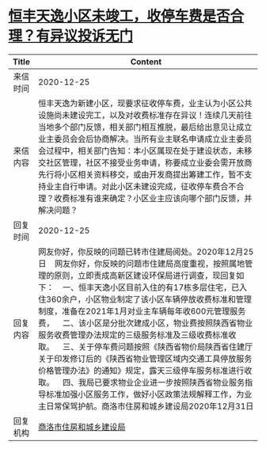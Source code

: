 # <a href="http://www.shangluo.gov.cn/zmhd/ldxxxx.jsp?urltype=leadermail.LeaderMailContentUrl&wbtreeid=1112&leadermailid=6736">恒丰天逸小区未竣工，收停车费是否合理？有异议投诉无门</a>
| Title |                                                                                                                                                                                                     Content                                                                                                                                                                                                     |
|:-----:|-----------------------------------------------------------------------------------------------------------------------------------------------------------------------------------------------------------------------------------------------------------------------------------------------------------------------------------------------------------------------------------------------------------------|
| 来信时间  | 2020-12-25                                                                                                                                                                                                                                                                                                                                                                                                      |
| 来信内容  | 恒丰天逸为新建小区，现要求征收停车费，业主认为小区公共设施尚未建设完工，以及对收费标准存在异议！连续几天前往当地多个部门反馈，相关部门相互推脱，最后给出意见让成立业主委员会会后协商解决。当所有业主联名申请成立业主委员会过程中，相关部门告知：本小区属现在处于建设状态，未移交社区管理，社区不接受业务申请，称要成立业委会需开放商先行将小区相关资料移交，或由开发商提出筹建工作，暂不支持业主自行申请。对此小区未建设完成，征收停车费合不合理？收费标准有谁来确定？小区业主应该向哪个部门反馈，并解决问题？                                                                                                                                                         |
| 回复时间  | 2020-12-25                                                                                                                                                                                                                                                                                                                                                                                                      |
| 回复内容  | 网友你好，你反映的问题已转市住建局阅处。2020年12月25日    网友你好，你反映的问题市住建局高度重视，按照属地管理的原则，立即责成高新区建设环保局进行调查，现回复如下：    一、恒丰天逸小区目前入住的有17栋多层住宅，已入住360余户，小区物业制定了该小区车辆停放收费标准和管理制度，准备在2021年1月对业主车辆每年收600元管理服务费，    二、该小区是分批次建成小区，物业费按照陕西省物业服务收费管理办法规定的三级服务标准及三级收费标准收取。    三、关于停车费问题按照《陕西省物价局陕西省住建厅关于印发修订后的《陕西省物业管理区域内交通工具停放服务价格管理办法》的通知》规定，露天三级停车服务标准进行收取。    四、我局已要求物业企业进一步按照陕西省物业服务指导标准加强小区服务工作，做好小区政策法规解释工作，为业主日常保驾护航。商洛市住房和城乡建设局2020年12月31日 |
| 回复机构  | <a href="../../categories/agencies/商洛市住房和城乡建设局.md">商洛市住房和城乡建设局</a>                                                                                                                                                                                                                                                                                                                                                |